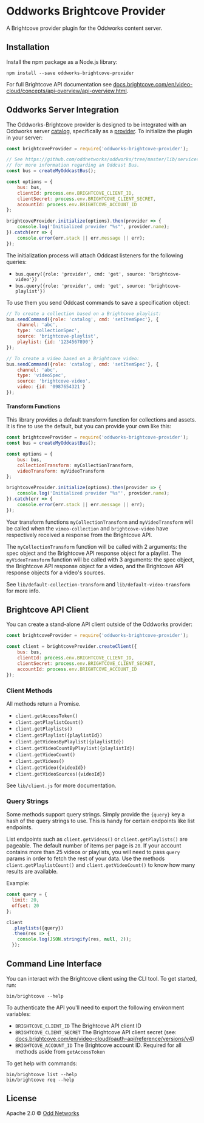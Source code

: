 # Oddworks Brightcove Provider

A Brightcove provider plugin for the Oddworks content server.

Installation
------------
Install the npm package as a Node.js library:

    npm install --save oddworks-brightcove-provider

For full Brightcove API documentation see [docs.brightcove.com/en/video-cloud/concepts/api-overview/api-overview.html](https://docs.brightcove.com/en/video-cloud/concepts/api-overview/api-overview.html).

Oddworks Server Integration
---------------------------
The Oddworks-Brightcove provider is designed to be integrated with an Oddworks server [catalog](https://github.com/oddnetworks/oddworks/tree/master/lib/services/catalog), specifically as a [provider](https://github.com/oddnetworks/oddworks/tree/master/lib/services/catalog#providers). To initialize the plugin in your server:

```JavaScript
const brightcoveProvider = require('oddworks-brightcove-provider');

// See https://github.com/oddnetworks/oddworks/tree/master/lib/services/catalog#patterns
// for more information regarding an Oddcast Bus.
const bus = createMyOddcastBus();

const options = {
    bus: bus,
    clientId: process.env.BRIGHTCOVE_CLIENT_ID,
    clientSecret: process.env.BRIGHTCOVE_CLIENT_SECRET,
    accountId: process.env.BRIGHTCOVE_ACCOUNT_ID
};

brightcoveProvider.initialize(options).then(provider => {
    console.log('Initialized provider "%s"', provider.name);
}).catch(err => {
    console.error(err.stack || err.message || err);
});
```

The initialization process will attach Oddcast listeners for the following queries:

- `bus.query({role: 'provider', cmd: 'get', source: 'brightcove-video'})`
- `bus.query({role: 'provider', cmd: 'get', source: 'brightcove-playlist'})`

To use them you send Oddcast commands to save a specification object:

```JavaScript
// To create a collection based on a Brightcove playlist:
bus.sendCommand({role: 'catalog', cmd: 'setItemSpec'}, {
    channel: 'abc',
    type: 'collectionSpec',
    source: 'brightcove-playlist',
    playlist: {id: '1234567890'}
});

// To create a video based on a Brightcove video:
bus.sendCommand({role: 'catalog', cmd: 'setItemSpec'}, {
    channel: 'abc',
    type: 'videoSpec',
    source: 'brightcove-video',
    video: {id: '0987654321'}
});
```

#### Transform Functions
This library provides a default transform function for collections and assets. It is fine to use the default, but you can provide your own like this:

```JavaScript
const brightcoveProvider = require('oddworks-brightcove-provider');
const bus = createMyOddcastBus();

const options = {
    bus: bus,
    collectionTransform: myCollectionTransform,
    videoTransform: myVideoTransform
};

brightcoveProvider.initialize(options).then(provider => {
    console.log('Initialized provider "%s"', provider.name);
}).catch(err => {
    console.error(err.stack || err.message || err);
});
```

Your transform functions `myCollectionTransform` and `myVideoTransform` will be called when the `vimeo-collection` and `brightcove-video` have respectively received a response from the Brightcove API.

The `myCollectionTransform` function will be called with 2 arguments: the spec object and the Brightcove API response object for a playlist. The `myVideoTransform` function will be called with 3 arguments: the spec object, the Brightcove API response object for a video, and the Brightcove API response objects for a video's sources.

See `lib/default-collection-transform` and `lib/default-video-transform` for more info.

Brightcove API Client
-----------------
You can create a stand-alone API client outside of the Oddworks provider:

```JavaScript
const brightcoveProvider = require('oddworks-brightcove-provider');

const client = brightcoveProvider.createClient({
    bus: bus,
    clientId: process.env.BRIGHTCOVE_CLIENT_ID,
    clientSecret: process.env.BRIGHTCOVE_CLIENT_SECRET,
    accountId: process.env.BRIGHTCOVE_ACCOUNT_ID
});
```

### Client Methods
All methods return a Promise.

- `client.getAccessToken()`
- `client.getPlaylistCount()`
- `client.getPlaylists()`
- `client.getPlaylist({playlistId})`
- `client.getVideosByPlaylist({playlistId})`
- `client.getVideoCountByPlaylist({playlistId})`
- `client.getVideoCount()`
- `client.getVideos()`
- `client.getVideo({videoId})`
- `client.getVideoSources({videoId})`

See `lib/client.js` for more documentation.

### Query Strings

Some methods support query strings. Simply provide the `{query}` key a hash of the query strings to use. This is handy for certain endpoints like list endpoints.

List endpoints such as `client.getVideos()` or `client.getPlaylists()` are pageable. The default number of items per page is `20`. If your account contains more than 25 videos or playlists, you will need to pass `query` params in order to fetch the rest of your data. Use the methods `client.getPlaylistCount()` and `client.getVideoCount()` to know how many results are available.

Example:

```JavaScript
const query = {
  limit: 20,
  offset: 20
};

client
  .playlists({query})
  .then(res => {
    console.log(JSON.stringify(res, null, 2));
  });
```

Command Line Interface
----------------------
You can interact with the Brightcove client using the CLI tool. To get started, run:

    bin/brightcove --help

To authenticate the API you'll need to export the following environment variables:

- `BRIGHTCOVE_CLIENT_ID` The Brightcove API client ID
- `BRIGHTCOVE_CLIENT_SECRET` The Brightcove API client secret (see: [docs.brightcove.com/en/video-cloud/oauth-api/reference/versions/v4](https://docs.brightcove.com/en/video-cloud/oauth-api/reference/versions/v4))
- `BRIGHTCOVE_ACCOUNT_ID` The Brightcove account ID. Required for all methods aside from `getAccessToken`

To get help with commands:

    bin/brightcove list --help
    bin/brightcove req --help

License
-------
Apache 2.0 © [Odd Networks](http://oddnetworks.com)
